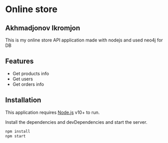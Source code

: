 # Online store
## Akhmadjonov Ikromjon

This is my online store API application made with nodejs and used neo4j for DB

## Features

- Get products info
- Get users
- Get orders info

## Installation

This application requires [Node.js](https://nodejs.org/) v10+ to run.

Install the dependencies and devDependencies and start the server.

```sh
npm install
npm start
```
